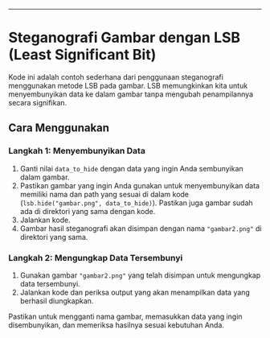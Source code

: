 

---

# Steganografi Gambar dengan LSB (Least Significant Bit)

Kode ini adalah contoh sederhana dari penggunaan steganografi menggunakan metode LSB pada gambar. LSB memungkinkan kita untuk menyembunyikan data ke dalam gambar tanpa mengubah penampilannya secara signifikan.

## Cara Menggunakan

### Langkah 1: Menyembunyikan Data

1. Ganti nilai `data_to_hide` dengan data yang ingin Anda sembunyikan dalam gambar.
2. Pastikan gambar yang ingin Anda gunakan untuk menyembunyikan data memiliki nama dan path yang sesuai di dalam kode (`lsb.hide("gambar.png", data_to_hide)`). Pastikan juga gambar sudah ada di direktori yang sama dengan kode.
3. Jalankan kode.
4. Gambar hasil steganografi akan disimpan dengan nama `"gambar2.png"` di direktori yang sama.

### Langkah 2: Mengungkap Data Tersembunyi

1. Gunakan gambar `"gambar2.png"` yang telah disimpan untuk mengungkap data tersembunyi.
2. Jalankan kode dan periksa output yang akan menampilkan data yang berhasil diungkapkan.

Pastikan untuk mengganti nama gambar, memasukkan data yang ingin disembunyikan, dan memeriksa hasilnya sesuai kebutuhan Anda.
